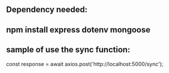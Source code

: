 ## Dependency needed: 
npm install express dotenv mongoose 
---
## sample of use the sync function: 
const response = await axios.post('http://localhost:5000/sync');
